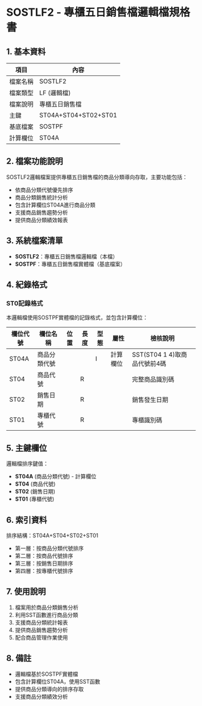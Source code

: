 # SOSTLF2 - 專櫃五日銷售檔邏輯檔規格書

## 1. 基本資料

| 項目 | 內容 |
|------|------|
| 檔案名稱 | SOSTLF2 |
| 檔案類型 | LF (邏輯檔) |
| 檔案說明 | 專櫃五日銷售檔 |
| 主鍵 | ST04A+ST04+ST02+ST01 |
| 基底檔案 | SOSTPF |
| 計算欄位 | ST04A |

## 2. 檔案功能說明

SOSTLF2邏輯檔案提供專櫃五日銷售檔的商品分類導向存取，主要功能包括：

- 依商品分類代號優先排序
- 商品分類銷售統計分析
- 包含計算欄位ST04A進行商品分類
- 支援商品銷售趨勢分析
- 提供商品分類績效報表

## 3. 系統檔案清單

- **SOSTLF2**：專櫃五日銷售檔邏輯檔（本檔）
- **SOSTPF**：專櫃五日銷售檔實體檔（基底檔案）

## 4. 紀錄格式

### ST0記錄格式

本邏輯檔使用SOSTPF實體檔的記錄格式，並包含計算欄位：

| 欄位代號 | 欄位名稱 | 位置 | 長度 | 型態 | 屬性 | 檢核說明 |
|----------|----------|------|------|------|------|----------|
| ST04A | 商品分類代號 | | | I | 計算欄位 | SST(ST04 1 4)取商品代號前4碼 |
| ST04 | 商品代號 | | R | | | 完整商品識別碼 |
| ST02 | 銷售日期 | | R | | | 銷售發生日期 |
| ST01 | 專櫃代號 | | R | | | 專櫃識別碼 |

## 5. 主鍵欄位

邏輯檔排序鍵值：
- **ST04A** (商品分類代號) - 計算欄位
- **ST04** (商品代號)
- **ST02** (銷售日期)
- **ST01** (專櫃代號)

## 6. 索引資料

排序結構：ST04A+ST04+ST02+ST01
- 第一層：按商品分類代號排序
- 第二層：按商品代號排序
- 第三層：按銷售日期排序
- 第四層：按專櫃代號排序

## 7. 使用說明

1. 檔案用於商品分類銷售分析
2. 利用SST函數進行商品分類
3. 支援商品分類統計報表
4. 提供商品銷售趨勢分析
5. 配合商品管理作業使用

## 8. 備註

- 邏輯檔基於SOSTPF實體檔
- 包含計算欄位ST04A，使用SST函數
- 提供商品分類導向的排序存取
- 支援商品分類績效分析 